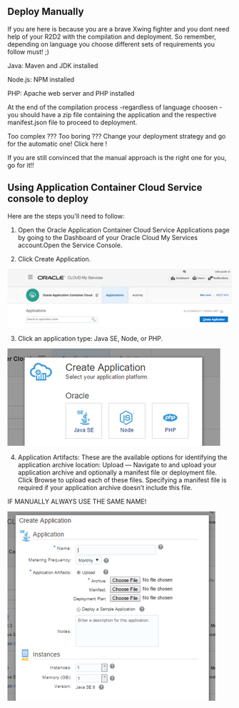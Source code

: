 ## Deploy Manually ##

If you are here is because you are a brave Xwing fighter and you dont need help of your R2D2 with the compilation and deployment.
So remember, depending on language you choose different sets of requirements you follow must! ;)

  Java: Maven and JDK installed

  Node.js: NPM installed

  PHP: Apache web server and PHP installed

At the end of the compilation process -regardless of language choosen - you should have a zip file containing the application and the  respective manifest.json file to proceed to deployment.

Too complex ??? Too boring ??? Change your deployment strategy and go for the automatic one! Click here !

If you are still convinced that the manual approach is the right one for you, go for it!!

## Using Application Container Cloud Service console to deploy ##

Here are the steps you'll need to follow:

1) Open the Oracle Application Container Cloud Service Applications page by going to the Dashboard of your Oracle Cloud My Services account.Open the Service Console.

2) Click Create Application.

![alt text](createappaccs01.PNG)

3) Click an application type: Java SE, Node, or PHP.

![alt text](createappaccs02.PNG)

4) Application Artifacts: These are the available options for identifying the application archive location:
Upload — Navigate to and upload your application archive and optionally a manifest file or deployment file. Click Browse to upload each of these files. Specifying a manifest file is required if your application archive doesn’t include this file.

IF MANUALLY ALWAYS USE THE SAME NAME!

![alt text](createappaccs03.PNG)


